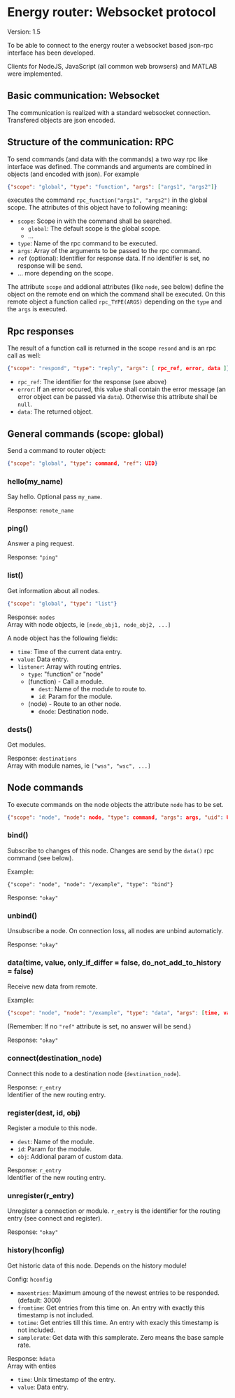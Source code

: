 # Energy router: Websocket protocol

Version: 1.5

To be able to connect to the energy router a websocket based json-rpc interface has been developed.

Clients for NodeJS, JavaScript (all common web browsers) and MATLAB were implemented.

## Basic communication: Websocket

The communication is realized with a standard websocket connection. Transfered objects are json encoded.

## Structure of the communication: RPC

To send commands (and data with the commands) a two way rpc like interface was defined. The commands and arguments are combined in objects (and encoded with json). For example
```json
{"scope": "global", "type": "function", "args": ["args1", "args2"]}
```
executes the command ``rpc_function("args1", "args2")`` in the global scope. The attributes of this object have to following meaning:

  * ``scope``: Scope in with the command shall be searched.
    * ``global``: The default scope is the global scope.
    * ...
  * ``type``: Name of the rpc command to be executed.
  * ``args``: Array of the arguments to be passed to the rpc command.
  * ``ref`` (optional): Identifier for response data. If no identifier is set, no response will be send.
  * ... more depending on the scope.

The attribute ``scope`` and addional attributes (like ``node``, see below) define the object on the remote end on which the command shall be executed. On this remote object a function called ``rpc_TYPE(ARGS)`` depending on the ``type`` and the ``args`` is executed.

## Rpc responses

The result of a function call is returned in the scope ``resond`` and is an rpc call as well:

```json
{"scope": "respond", "type": "reply", "args": [ rpc_ref, error, data ]}
```
  * ``rpc_ref``: The identifier for the response (see above)
  * ``error``: If an error occured, this value shall contain the error message (an error object can be passed via ``data``). Otherwise this attribute shall be ``null``.
  * ``data``: The returned object.


## General commands (scope: global)

Send a command to router object:
```json
{"scope": "global", "type": command, "ref": UID}
```

### hello(my_name)

Say hello. Optional pass ``my_name``.

Response: ``remote_name``

### ping()

Answer a ping request.

Response: ``"ping"``

### list()

Get information about all nodes.

```json
{"scope": "global", "type": "list"}
```

Response: ``nodes``<br>
Array with node objects, ie ``[node_obj1, node_obj2, ...]``

A node object has the following fields:
  * ``time``: Time of the current data entry.
  * ``value``: Data entry.
  * ``listener``: Array with routing entries.
    * ``type``: "function" or "node"
    * (function) - Call a module.
      * ``dest``: Name of the module to route to.
      * ``id``: Param for the module.
    * (node) - Route to an other node.
      * ``dnode``: Destination node.

### dests()

Get modules.

Response: ``destinations``<br>
Array with module names, ie ``["wss", "wsc", ...]``


## Node commands

To execute commands on the node objects the attribute ``node`` has to be set.

```json
{"scope": "node", "node": node, "type": command, "args": args, "uid": UID}
```

### bind()

Subscribe to changes of this node. Changes are send by the ``data()`` rpc command (see below).

Example:
```
{"scope": "node", "node": "/example", "type": "bind"}
```

Response: ``"okay"``

### unbind()

Unsubscribe a node.
On connection loss, all nodes are unbind automaticly.

Response: ``"okay"``

### data(time, value, only_if_differ = false, do_not_add_to_history = false)

Receive new data from remote.

Example:
```json
{"scope": "node", "node": "/example", "type": "data", "args": [time, value, only_if_differ, do_not_add_to_history]}
```
(Remember: If no ``"ref"`` attribute is set, no answer will be send.)

Response: ``"okay"``

### connect(destination_node)

Connect this node to a destination node (``destination_node``).

Response: ``r_entry``<br>
Identifier of the new routing entry.

### register(dest, id, obj)

Register a module to this node.
  * ``dest``: Name of the module.
  * ``id``: Param for the module.
  * ``obj``: Addional param of custom data.

Response: ``r_entry``<br>
Identifier of the new routing entry.

### unregister(r_entry)

Unregister a connection or module. ``r_entry`` is the identifier for the routing entry (see connect and register).

Response: ``"okay"``

### history(hconfig)

Get historic data of this node. Depends on the history module!

Config: ``hconfig``
  * ``maxentries``: Maximum amoung of the newest entries to be responded. (default: 3000)
  * ``fromtime``: Get entries from this time on. An entry with exactly this timestamp is not included.
  * ``totime``: Get entries till this time. An entry with exacly this timestamp is not included.
  * ``samplerate``: Get data with this samplerate. Zero means the base sample rate.

Response: ``hdata``<br>
Array with enties
  * ``time``: Unix timestamp of the entry.
  * ``value``: Data entry.

